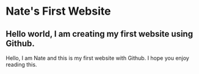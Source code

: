 # Nate's First Website
## Hello world, I am creating my first website using Github.
  Hello, I am Nate and this is my first website with Github. I hope you enjoy reading this.
